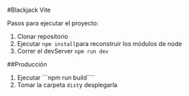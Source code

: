 #Blackjack Vite

Pasos para ejecutar el proyecto:

1. Clonar repositorio
2. Ejecutar ```npm install```para reconstruir los módulos de node
3. Correr el devServer ```npm run dev```

##Producción

1. Ejecutar ```npm run build````
2. Tomar la carpeta ```dist```y desplegarla